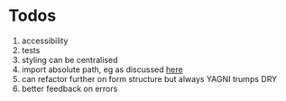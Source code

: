 # Todos

1. accessibility
2. tests
3. styling can be centralised
4. import absolute path, eg as discussed [here](https://gist.github.com/branneman/8048520)
5. can refactor further on form structure but always YAGNI trumps DRY 
6. better feedback on errors